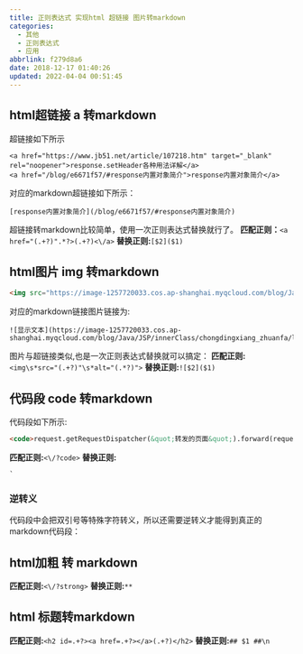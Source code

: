 ```yaml
---
title: 正则表达式 实现html 超链接 图片转markdown
categories: 
  - 其他
  - 正则表达式
  - 应用
abbrlink: f279d8a6
date: 2018-12-17 01:40:26
updated: 2022-04-04 00:51:45
---
```

## html超链接 a 转markdown
超链接如下所示
```
<a href="https://www.jb51.net/article/107218.htm" target="_blank" rel="noopener">response.setHeader各种用法详解</a>
<a href="/blog/e6671f57/#response内置对象简介">response内置对象简介</a>
```
对应的markdown超链接如下所示：
```
[response内置对象简介](/blog/e6671f57/#response内置对象简介)
```

超链接转markdown比较简单，使用一次正则表达式替换就行了。
**匹配正则：**`<a href="(.+?)".*?>(.+?)<\/a>`
**替换正则:**`[$2]($1)`

## html图片 img 转markdown
```html
<img src="https://image-1257720033.cos.ap-shanghai.myqcloud.com/blog/Java/JSP/innerClass/chongdingxiang_zhuanfa/login.png" alt="显示文本">
```
对应的markdown链接图片链接为:
```
![显示文本](https://image-1257720033.cos.ap-shanghai.myqcloud.com/blog/Java/JSP/innerClass/chongdingxiang_zhuanfa/login.png)
```
图片与超链接类似,也是一次正则表达式替换就可以搞定：
**匹配正则:**`<img\s*src="(.+?)"\s*alt="(.*?)">`
**替换正则:**`![$2]($1)`

## 代码段 code 转markdown
代码段如下所示:
```html
<code>request.getRequestDispatcher(&quot;转发的页面&quot;).forward(request,response);</code>
```
**匹配正则:**`<\/?code>`
**替换正则:**
```
`
```

### 逆转义
代码段中会把双引号等特殊字符转义，所以还需要逆转义才能得到真正的markdown代码段：



## html加粗 转 markdown
**匹配正则:**`<\/?strong>`
**替换正则:**`**`

## html 标题转markdown
**匹配正则:**`<h2 id=.+?><a href=.+?></a>(.+?)</h2>`
**替换正则:**`## $1 ##\n`
